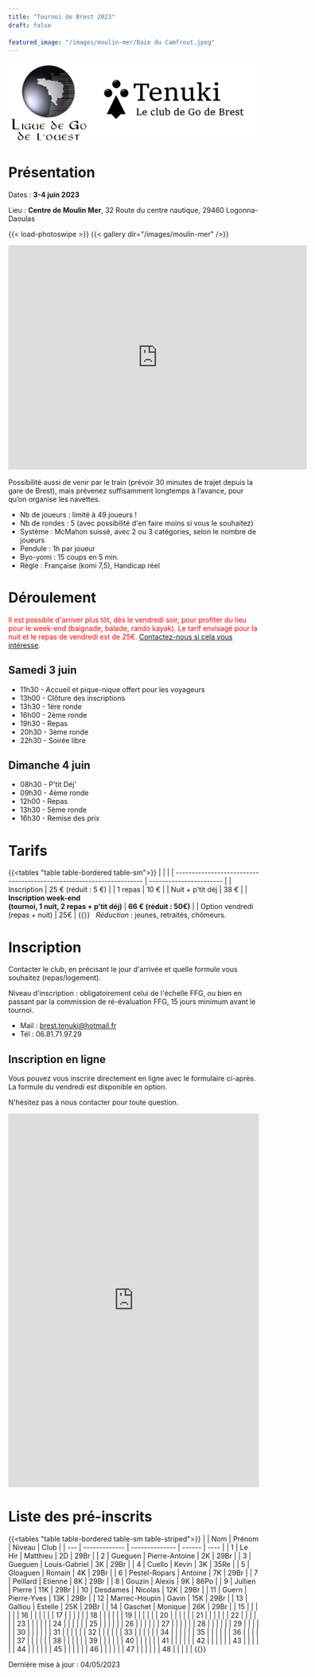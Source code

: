 ```yaml
---
title: "Tournoi de Brest 2023"
draft: false

featured_image: "/images/moulin-mer/Baie du Camfrout.jpeg"
---
```


![Logo Tenuki Brest](featured.png)

# Présentation

Dates : **3-4 juin 2023**

Lieu : **Centre de Moulin Mer**, 32 Route du centre nautique, 29460 Logonna-Daoulas

{{< load-photoswipe >}}
{{< gallery dir="/images/moulin-mer" />}}

<iframe src="https://www.google.com/maps/embed/v1/place?key=AIzaSyAVerLPfkUDJqSTjO6bsSsbblzfXLwY9pw&q=Centre+Nautique+de+Moulin+Mer&zoom=10" width="600" height="450" frameborder="0" style="border:0"></iframe>

<!-- Détail sur itinéraire -->

Possibilité aussi de venir par le train (prévoir 30 minutes de trajet depuis la gare de Brest), mais prévenez suffisamment longtemps à l’avance, pour qu’on organise les navettes.

- Nb de joueurs : limité à 49 joueurs !
- Nb de rondes : 5 (avec possibilité d'en faire moins si vous le souhaitez)
- Système : McMahon suissé, avec 2 ou 3 catégories, selon le nombre de joueurs
- Pendule : 1h par joueur
- Byo-yomi : 15 coups en 5 min.
- Règle : Française (komi 7,5), Handicap réel

<!-- Lots, par catégorie (fonction du nombre du participants) : 1ers lots en invitations à des tournois, et pour tous les participants : un lot à clé ! -->

# Déroulement

<span style="color:red">Il est possible d'arriver plus tôt, dès le vendredi soir, pour profiter du lieu pour le week-end (baignade, balade, rando kayak). Le tarif envisagé pour la nuit et le repas de vendredi est de 25€.  [Contactez-nous si cela vous intéresse](mailto:brest.tenuki@hotmail.fr). </span>

## Samedi 3 juin

- 11h30 - Accueil et pique-nique offert pour les voyageurs
- 13h00 - Clôture des inscriptions
- 13h30 - 1ère ronde
- 16h00 - 2ème ronde
- 19h30 - Repas
- 20h30 - 3ème ronde
- 22h30 - Soirée libre

## Dimanche 4 juin

- 08h30 - P'tit Déj'
- 09h30 - 4ème ronde
- 12h00 - Repas
- 13h30 - 5ème ronde
- 16h30 - Remise des prix

# Tarifs

{{<tables "table table-bordered table-sm">}}
|                                                                      |                         |
| -------------------------------------------------------------------- | ----------------------- |
| Inscription                                                          | 25 € (réduit : 5 €)     |
| 1 repas                                                              | 10 €                    |
| Nuit + p'tit déj                                                     | 38 €                    |
| **Inscription week-end <br> (tournoi, 1 nuit, 2 repas + p’tit déj)** | **66 € (réduit : 50€)** |
| Option vendredi (repas + nuit)                                       | 25€                     |
{{</tables>}}
 
*Réduction* : jeunes, retraités, chômeurs. 


# Inscription

Contacter le club, en précisant le jour d'arrivée et quelle formule vous souhaitez (repas/logement).

Niveau d'inscription : obligatoirement celui de l'échelle FFG, ou bien en passant par la commission de ré-évaluation FFG, 15 jours minimum avant le tournoi.

- Mail : brest.tenuki@hotmail.fr
- Tél : 06.81.71.97.29

## Inscription en ligne

Vous pouvez vous inscrire directement en ligne avec le formulaire ci-après. 
La formule du vendredi est disponible en option. 

N'hésitez pas à nous contacter pour toute question. 

<iframe id="haWidget" allowtransparency="true" scrolling="auto" src="https://www.helloasso.com/associations/tenuki-club-de-go-de-brest/evenements/tournoi-de-go-de-brest/widget" style="width: 100%; height: 750px; border: none;"></iframe>

# Liste des pré-inscrits

{{<tables "table table-bordered table-sm table-striped">}}
 |     | Nom           | Prénom         | Niveau | Club |
 | --- | ------------- | -------------- | ------ | ---- |
 | 1   | Le Hir        | Matthieu       | 2D     | 29Br |
 | 2   | Gueguen       | Pierre-Antoine | 2K     | 29Br |
 | 3   | Gueguen       | Louis-Gabriel  | 3K     | 29Br |
 | 4   | Cuello        | Kevin          | 3K     | 35Re |
 | 5   | Gloaguen      | Romain         | 4K     | 29Br |
 | 6   | Pestel-Ropars | Antoine        | 7K     | 29Br |
 | 7   | Peillard      | Etienne        | 8K     | 29Br |
 | 8   | Gouzin        | Alexis         | 9K     | 86Po |
 | 9   | Jullien       | Pierre         | 11K    | 29Br |
 | 10  | Desdames      | Nicolas        | 12K    | 29Br |
 | 11  | Guern         | Pierre-Yves    | 13K    | 29Br |
 | 12  | Marrec-Houpin | Gavin          | 15K    | 29Br |
 | 13  | Galliou       | Estelle        | 25K    | 29Br |
 | 14  | Gaschet       | Monique        | 26K    | 29Br |
 | 15  |               |                |        |      |
 | 16  |               |                |        |      |
 | 17  |               |                |        |      |
 | 18  |               |                |        |      |
 | 19  |               |                |        |      |
 | 20  |               |                |        |      |
 | 21  |               |                |        |      |
 | 22  |               |                |        |      |
 | 23  |               |                |        |      |
 | 24  |               |                |        |      |
 | 25  |               |                |        |      |
 | 26  |               |                |        |      |
 | 27  |               |                |        |      |
 | 28  |               |                |        |      |
 | 29  |               |                |        |      |
 | 30  |               |                |        |      |
 | 31  |               |                |        |      |
 | 32  |               |                |        |      |
 | 33  |               |                |        |      |
 | 34  |               |                |        |      |
 | 35  |               |                |        |      |
 | 36  |               |                |        |      |
 | 37  |               |                |        |      |
 | 38  |               |                |        |      |
 | 39  |               |                |        |      |
 | 40  |               |                |        |      |
 | 41  |               |                |        |      |
 | 42  |               |                |        |      |
 | 43  |               |                |        |      |
 | 44  |               |                |        |      |
 | 45  |               |                |        |      |
 | 46  |               |                |        |      |
 | 47  |               |                |        |      |
 | 48  |               |                |        |      |
{{</tables>}}

Dernière mise à jour : 04/05/2023